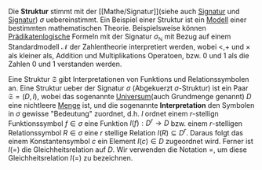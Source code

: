 Die __Struktur__ stimmt mit der [[Mathe/Signatur]](siehe auch [Signatur](Mathe/Signatur.md) und [Signatur](Grundlagen%20der%20Programmierung/Signatur.md)) $\sigma$ uebereinstimmt. Ein Beispiel einer Struktur ist ein [Modell](Modell.md) einer bestimmten mathematischen Theorie. Beispielsweise können [Prädikatenlogische](Logik/Prädikatenlogik.md) Formeln mit der Signatur $\sigma_{\mathbb N}$ mit Bezug auf einem Standardmodell $\mathcal N$ der Zahlentheorie interpretiert werden, wobei $<, +$ und $\times$ als kleiner als, Addition und Multiplikations Operatoen, bzw. $0$ und $1$ als die Zahlen $0$ und $1$ verstanden werden. 

Eine Struktur $\mathfrak S$ gibt Interpretationen von Funktions und Relationssymbolen an. Eine Struktur ueber der Signatur $\sigma$ (Abgekuerzt $\sigma$-Struktur) ist ein Paar $\mathfrak S = (D, I)$, wobei das sogenannte [Universum](Universum.md)(auch Grundmenge genannt)  $D$ eine nichtleere [Menge](Mengen.md) ist, und die sogenannte __Interpretation__ den Symbolen in $\sigma$ gewisse "Bedeutung" zuordnet, d.h. $I$ ordnet einem $r$-stellign Funktionssymbol $f\in \sigma$ eine Funktion $I(f): D^{r} \to D$ bzw. einem $r$-stelligen Relationssymbol $R\in\sigma$ eine $r$ stellige Relation $I(R) \subseteq D^{r}$. Daraus folgt das einem Konstantensymbol $c$ ein Element $I(c) \in D$ zugeordnet wird. Ferner ist $I(=)$ die Gleichheitsrelation auf $D$. Wir  verwenden die Notation $=$, um diese Gleichheitsrelation $I(=)$ zu bezeichnen.
